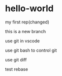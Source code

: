 # hello-world
my first rep(changed)

this is a new branch

use git in vscode

use git bash to control git

use git diff 

test rebase
